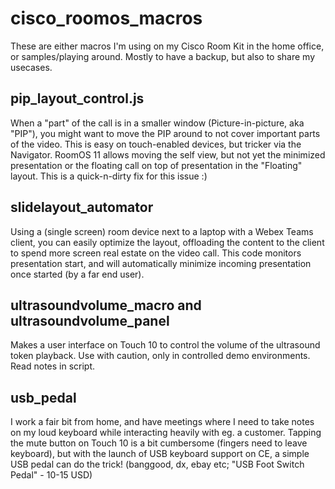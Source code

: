 # cisco_roomos_macros
These are either macros I'm using on my Cisco Room Kit in the home office, or samples/playing around. Mostly to have a backup, but also to share my usecases.

## pip_layout_control.js
When a "part" of the call is in a smaller window (Picture-in-picture, aka "PIP"), you might want to move the PIP around to not cover important parts of the video. This is easy on touch-enabled devices, but tricker via the Navigator. RoomOS 11 allows moving the self view, but not yet the minimized presentation or the floating call on top of presentation in the "Floating" layout. This is a quick-n-dirty fix for this issue :)

## slidelayout_automator
Using a (single screen) room device next to a laptop with a Webex Teams client, you can easily optimize the layout, offloading the content to the client to spend more screen real estate on the video call.
This code monitors presentation start, and will automatically minimize incoming presentation once started (by a far end user).

## ultrasoundvolume_macro and ultrasoundvolume_panel
Makes a user interface on Touch 10 to control the volume of the ultrasound token playback. Use with caution, only in controlled demo environments. Read notes in script.

## usb_pedal
I work a fair bit from home, and have meetings where I need to take notes on my loud keyboard while interacting heavily with eg. a customer. Tapping the mute button on Touch 10 is a bit cumbersome (fingers need to leave keyboard), but with the launch of USB keyboard support on CE, a simple USB pedal can do the trick! (banggood, dx, ebay etc; "USB Foot Switch Pedal" - 10-15 USD)
